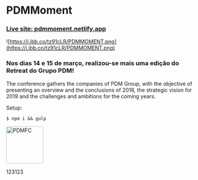 # PDMMoment

### [Live site: pdmmoment.netlify.app](https://pdmmoment.netlify.app/)

![https://i.ibb.co/tz91cLR/PDMMOMENT.png](https://i.ibb.co/tz91cLR/PDMMOMENT.png)


### Nos dias 14 e 15 de março, realizou-se mais uma edição do Retreat do Grupo PDM!

The conference gathers the companies of PDM Group, with the objective of presenting an overview and the conclusions of 2018, the strategic vision for 2019 and the challenges and ambitions for the coming years.

Setup:
 
```
$ npm i && gulp
```

<img style="width: 100px; border-radius: 3px; box-shadow: 0px 2px 3px rgba(#333, .4);" src="https://media.licdn.com/dms/image/C560BAQHXBghD7Nx-4w/company-logo_200_200/0?e=2159024400&v=beta&t=A6K8_zmA_10tZwaQMNgehsP1XuUp7Bzi9hWbaUExSEg" alt="PDMFC">

123123
